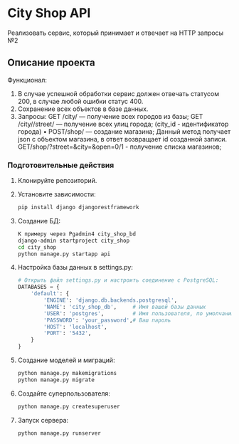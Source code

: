 # City Shop API
Реализовать сервис, который принимает и отвечает на НТТР запросы №2 
## Описание проекта
Функционал: 
1. В случае успешной обработки сервис должен 
отвечать статусом 200, в случае любой ошибки статус 400. 
2. Сохранение всех объектов в базе данных. 
3. Запросы: 
GET /city/ — получение всех городов из базы; 
GET /city//street/ — получение всех улиц города; 
(city_id - идентификатор города) 
• РОЅT/shop/ — создание магазина; Данный метод 
получает json с объектом магазина, в ответ 
возвращает id созданной записи. 
GET/shop/?street=&city=&open=0/1 - получение 
списка магазинов; 

### Подготовительные действия

1. Клонируйте репозиторий.
2. Установите зависимости:
    ```bash
    pip install django djangorestframework
    ```

3. Создание БД:
    ```bash
    К примеру через Pgadmin4 city_shop_bd
    django-admin startproject city_shop
    cd city_shop
    python manage.py startapp api
    ```

4. Настройка базы данных в settings.py:
   ```python
   # Открыть файл settings.py и настроить соединение с PostgreSQL:
   DATABASES = {
       'default': {
           'ENGINE': 'django.db.backends.postgresql',
           'NAME': 'city_shop_db',     # Имя вашей базы данных
           'USER': 'postgres',         # Имя пользователя, по умолчанию postgres
           'PASSWORD': 'your_password',# Ваш пароль
           'HOST': 'localhost',
           'PORT': '5432',
       }
   }
5. Создание моделей и миграций:
   ```bash
   python manage.py makemigrations
   python manage.py migrate
   ```
6. Создайте суперпользователя:
    ```bash
    python manage.py createsuperuser
    ``` 
7. Запуск сервера:
    ```bash
    python manage.py runserver
    ```

   
